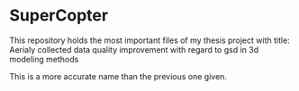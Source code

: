 # SuperCopter

This repository holds the most important files of my thesis project with title: Aerialy collected data quality improvement with regard to gsd in 3d modeling methods

This is a more accurate name than the previous one given.

